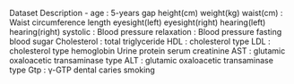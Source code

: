 Dataset Description -
age : 5-years gap
height(cm)
weight(kg)
waist(cm) : Waist circumference length
eyesight(left)
eyesight(right)
hearing(left)
hearing(right)
systolic : Blood pressure
relaxation : Blood pressure
fasting blood sugar
Cholesterol : total
triglyceride
HDL : cholesterol type
LDL : cholesterol type
hemoglobin
Urine protein
serum creatinine
AST : glutamic oxaloacetic transaminase type
ALT : glutamic oxaloacetic transaminase type
Gtp : γ-GTP
dental caries
smoking